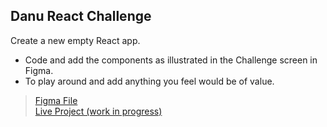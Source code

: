 ## Danu React Challenge
Create a new empty React app.
- Code and add the components as illustrated in the Challenge screen in Figma.
- To play around and add anything you feel would be of value.




> [Figma File](https://tinyurl.com/mfk4mp4c) <br>
> [Live Project (work in progress)](https://danu-react-web-challenge.vercel.app/)
